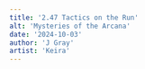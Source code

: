 ```yaml
---
title: '2.47 Tactics on the Run'
alt: 'Mysteries of the Arcana'
date: '2024-10-03'
author: 'J Gray'
artist: 'Keira'
---
```

